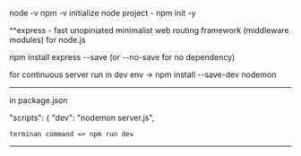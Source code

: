 node -v
npm -v
initialize node project - npm init -y

^^express - fast unopiniated minimalist web routing framework (middleware modules) for node.js

npm install express --save (or --no-save for no dependency)

for continuous server run in dev env -> npm install --save-dev nodemon

_____
in package.json 

  "scripts": {
    "dev": "nodemon server.js",

    terminan command => npm run dev
_____






